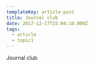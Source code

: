 ```yaml
---
templateKey: article-post
title: Journal club
date: 2017-12-17T15:04:10.000Z
tags:
  - article
  - topic1
---
```

Journal club
